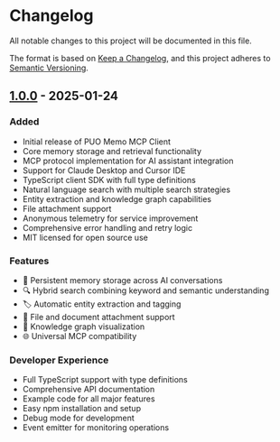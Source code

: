 # Changelog

All notable changes to this project will be documented in this file.

The format is based on [Keep a Changelog](https://keepachangelog.com/en/1.0.0/),
and this project adheres to [Semantic Versioning](https://semver.org/spec/v2.0.0.html).

## [1.0.0] - 2025-01-24

### Added
- Initial release of PUO Memo MCP Client
- Core memory storage and retrieval functionality
- MCP protocol implementation for AI assistant integration
- Support for Claude Desktop and Cursor IDE
- TypeScript client SDK with full type definitions
- Natural language search with multiple search strategies
- Entity extraction and knowledge graph capabilities
- File attachment support
- Anonymous telemetry for service improvement
- Comprehensive error handling and retry logic
- MIT licensed for open source use

### Features
- 🧠 Persistent memory storage across AI conversations
- 🔍 Hybrid search combining keyword and semantic understanding
- 🏷️ Automatic entity extraction and tagging
- 📎 File and document attachment support
- 🔗 Knowledge graph visualization
- 🌐 Universal MCP compatibility

### Developer Experience
- Full TypeScript support with type definitions
- Comprehensive API documentation
- Example code for all major features
- Easy npm installation and setup
- Debug mode for development
- Event emitter for monitoring operations

[1.0.0]: https://github.com/puo-memo/puo-memo-mcp/releases/tag/v1.0.0